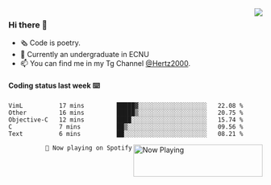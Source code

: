 <img  align="right" src="https://github-readme-stats.vercel.app/api?username=BillChen2K&show_icons=true&count_private=true&hide_title=true">

### Hi there 👋

- 🗞 Code is poetry.
- 🌱 Currently an undergraduate in ECNU
- 📫 You can find me in my Tg Channel [@Hertz2000](https://t.me/Hertz2000).

#### Coding status last week ⌨️

<!--START_SECTION:waka-->
```text
VimL          17 mins         █████▓░░░░░░░░░░░░░░░░░░░   22.08 % 
Other         16 mins         █████▒░░░░░░░░░░░░░░░░░░░   20.75 % 
Objective-C   12 mins         ████░░░░░░░░░░░░░░░░░░░░░   15.74 % 
C             7 mins          ██▒░░░░░░░░░░░░░░░░░░░░░░   09.56 % 
Text          6 mins          ██░░░░░░░░░░░░░░░░░░░░░░░   08.21 % 
```
<!--END_SECTION:waka-->


<div>
<a href="https://spotify-now-playing.billchen2k.vercel.app/now-playing?open">
   <img align="right" src="https://spotify-now-playing.billchen2k.vercel.app/now-playing" width="256" height="64" alt="Now Playing">
</a>
</div>

<div>
<p align="right"><code>🎵 Now playing on Spotify</code></p>
</div>

<!--
**BillChen2K/BillChen2K** is a ✨ _special_ ✨ repository because its `README.md` (this file) appears on your GitHub profile.

Here are some ideas to get you started:

- 🔭 I’m currently working on ...
- 🌱 I’m currently learning ...
- 👯 I’m looking to collaborate on ...
- 🤔 I’m looking for help with ...
- 💬 Ask me about ...
- 📫 How to reach me: ...
- 😄 Pronouns: ...
- ⚡ Fun fact: ...
-->
